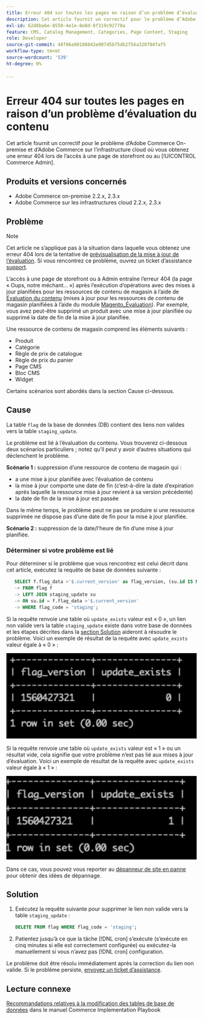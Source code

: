 ```yaml
---
title: Erreur 404 sur toutes les pages en raison d’un problème d’évaluation du contenu
description: Cet article fournit un correctif pour le problème d’Adobe Commerce On-premise et d’Adobe Commerce sur l’infrastructure cloud où vous obtenez une erreur 404 lors de l’accès à une page de storefront ou au [!UICONTROL Commerce Admin].
exl-id: 62d8ba6e-8550-4e1e-8e8d-8f319c92778a
feature: CMS, Catalog Management, Categories, Page Content, Staging
role: Developer
source-git-commit: 48f06a90108842e00745b75db2f56a320704faf5
workflow-type: tm+mt
source-wordcount: '539'
ht-degree: 0%

---
```


# Erreur 404 sur toutes les pages en raison d’un problème d’évaluation du contenu

Cet article fournit un correctif pour le problème d’Adobe Commerce On-premise et d’Adobe Commerce sur l’infrastructure cloud où vous obtenez une erreur 404 lors de l’accès à une page de storefront ou au [!UICONTROL Commerce Admin].

## Produits et versions concernés

* Adobe Commerce on-premise 2.2.x, 2.3.x
* Adobe Commerce sur les infrastructures cloud 2.2.x, 2.3.x

## Problème

>[!NOTE]
>
>Cet article ne s’applique pas à la situation dans laquelle vous obtenez une erreur 404 lors de la tentative de [prévisualisation de la mise à jour de l’évaluation](https://experienceleague.adobe.com/fr/docs/commerce-admin/content-design/guide-overview#preview-the-scheduled-change). Si vous rencontrez ce problème, ouvrez un ticket d’assistance [support](https://experienceleague.adobe.com/fr/docs/commerce-knowledge-base/kb/help-center-guide/magento-help-center-user-guide#support-case).

L’accès à une page de storefront ou à Admin entraîne l’erreur 404 (la page « Oups, notre méchant... ») après l’exécution d’opérations avec des mises à jour planifiées pour les ressources de contenu de magasin à l’aide de [Évaluation du contenu](https://experienceleague.adobe.com/docs/commerce-admin/content-design/staging/content-staging.html?lang=fr) (mises à jour pour les ressources de contenu de magasin planifiées à l’aide du module [Magento\_Évaluation](https://developer.adobe.com/commerce/php/module-reference/)). Par exemple, vous avez peut-être supprimé un produit avec une mise à jour planifiée ou supprimé la date de fin de la mise à jour planifiée.

Une ressource de contenu de magasin comprend les éléments suivants :

* Produit
* Catégorie
* Règle de prix de catalogue
* Règle de prix du panier
* Page CMS
* Bloc CMS
* Widget

Certains scénarios sont abordés dans la section Cause ci-dessous.

## Cause

La table `flag` de la base de données (DB) contient des liens non valides vers la table `staging_update`.

Le problème est lié à l’évaluation du contenu. Vous trouverez ci-dessous deux scénarios particuliers ; notez qu’il peut y avoir d’autres situations qui déclenchent le problème.

**Scénario 1 :** suppression d’une ressource de contenu de magasin qui :

* a une mise à jour planifiée avec l’évaluation de contenu
* la mise à jour comporte une date de fin (c’est-à-dire la date d’expiration après laquelle la ressource mise à jour revient à sa version précédente)
* la date de fin de la mise à jour est passée

Dans le même temps, le problème peut ne pas se produire si une ressource supprimée ne dispose pas d’une date de fin pour la mise à jour planifiée.

**Scénario 2 :** suppression de la date/l’heure de fin d’une mise à jour planifiée.

### Déterminer si votre problème est lié

Pour déterminer si le problème que vous rencontrez est celui décrit dans cet article, exécutez la requête de base de données suivante :

```sql
   SELECT f.flag_data >'$.current_version' as flag_version, (su.id IS NOT NULL) as update_exists
   -> FROM flag f
   -> LEFT JOIN staging_update su
   -> ON su.id = f.flag_data >'$.current_version'
   -> WHERE flag_code = 'staging';
```

Si la requête renvoie une table où `update_exists` valeur est « 0 », un lien non valide vers la table `staging_update` existe dans votre base de données et les étapes décrites dans la [section Solution](#solution) aideront à résoudre le problème. Voici un exemple de résultat de la requête avec `update_exists` valeur égale à « 0 » :

![update_exists_0.png](assets/update_exists_0.png)

Si la requête renvoie une table où `update_exists` valeur est « 1 » ou un résultat vide, cela signifie que votre problème n’est pas lié aux mises à jour d’évaluation. Voici un exemple de résultat de la requête avec `update_exists` valeur égale à « 1 » :

![updated_exists_1.png](assets/updates_exist_1.png)

Dans ce cas, vous pouvez vous reporter au [dépanneur de site en panne](https://experienceleague.adobe.com/fr/docs/experience-cloud-kcs/kbarticles/ka-27152) pour obtenir des idées de dépannage.

## Solution

1. Exécutez la requête suivante pour supprimer le lien non valide vers la table `staging_update` :

   ```sql
   DELETE FROM flag WHERE flag_code = 'staging';
   ```

1. Patientez jusqu’à ce que la tâche [!DNL cron] s’exécute (s’exécute en cinq minutes si elle est correctement configurée) ou exécutez-la manuellement si vous n’avez pas [!DNL cron] configuration.

Le problème doit être résolu immédiatement après la correction du lien non valide. Si le problème persiste, [envoyez un ticket d’assistance](https://experienceleague.adobe.com/fr/docs/commerce-knowledge-base/kb/help-center-guide/magento-help-center-user-guide#support-case).

## Lecture connexe

[Recommandations relatives à la modification des tables de base de données](https://experienceleague.adobe.com/fr/docs/commerce-operations/implementation-playbook/best-practices/development/modifying-core-and-third-party-tables#why-adobe-recommends-avoiding-modifications) dans le manuel Commerce Implementation Playbook
